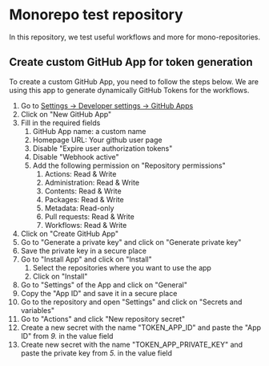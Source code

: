 # Monorepo test repository

In this repository, we test useful workflows and more for mono-repositories.

## Create custom GitHub App for token generation

To create a custom GitHub App, you need to follow the steps below. We are using this app to generate dynamically GitHub Tokens for the workflows.

1. Go to [Settings -> Developer settings -> GitHub Apps](https://github.com/settings/apps)
2. Click on "New GitHub App"
3. Fill in the required fields
   1. GitHub App name: a custom name
   2. Homepage URL: Your github user page
   3. Disable "Expire user authorization tokens"
   4. Disable "Webhook active"
   5. Add the following permission on "Repository permissions"
      1. Actions: Read & Write
      2. Administration: Read & Write
      3. Contents: Read & Write
      4. Packages: Read & Write
      5. Metadata: Read-only
      6. Pull requests: Read & Write
      7. Workflows: Read & Write
4. Click on "Create GitHub App"
5. Go to "Generate a private key" and click on "Generate private key"
6. Save the private key in a secure place
7. Go to "Install App" and click on "Install"
   1. Select the repositories where you want to use the app
   2. Click on "Install"
8. Go to "Settings" of the App and click on "General"
9. Copy the "App ID" and save it in a secure place
10. Go to the repository and open "Settings" and click on "Secrets and variables"
11. Go to "Actions" and click "New repository secret"
12. Create a new secret with the name "TOKEN_APP_ID" and paste the "App ID" from *9.* in the value field
13. Create new secret with the name "TOKEN_APP_PRIVATE_KEY" and paste the private key from *5.* in the value field
